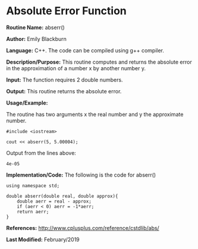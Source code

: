# Absolute Error Function

**Routine Name:**           abserr()

**Author:** Emily Blackburn

**Language:** C++. The code can be compiled using g++ compiler.

**Description/Purpose:** This routine computes and returns the absolute error in the approximation of a number x by another number y.

**Input:** The function requires 2 double numbers.

**Output:** This routine returns the absolute error.

**Usage/Example:**

The routine has two arguments x the real number and y the approximate number.

    #include <iostream>
    
    cout << abserr(5, 5.00004);
    
Output from the lines above:

    4e-05

**Implementation/Code:** The following is the code for abserr()

    using namespace std;

    double abserr(double real, double approx){
        double aerr = real - approx;
        if (aerr < 0) aerr = -1*aerr;
        return aerr;
    }

**References:** <http://www.cplusplus.com/reference/cstdlib/abs/>

**Last Modified:** February/2019
